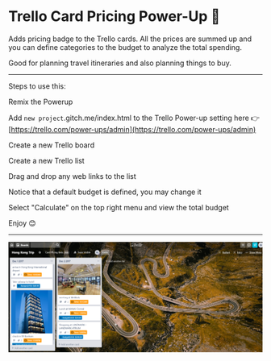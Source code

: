 # Trello Card Pricing Power-Up 🚀

Adds pricing badge to the Trello cards. All the prices are summed up and you can define categories to the budget to analyze the total spending.

Good for planning travel itineraries and also planning things to buy. 

---

Steps to use this:

Remix the Powerup

Add `new project`.gitch.me/index.html to the Trello Power-up setting here 👉  [https://trello.com/power-ups/admin](https://trello.com/power-ups/admin)

Create a new Trello board

Create a new Trello list

Drag and drop any web links to the list

Notice that a default budget is defined, you may change it

Select "Calculate" on the top right menu and view the total budget

Enjoy 😊

---

![Screenshot](/public/images/Screenshot1.png?raw=true "Trello Card Prices and Budget")
